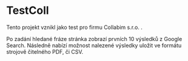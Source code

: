 # TestColl

Tento projekt vznikl jako test pro firmu Collabim s.r.o. .

Po zadání hledané fráze stránka zobrazí prvních 10 výsledků z Google Search.
Následně nabízí možnost nalezené výsledky uložit ve formátu strojově čitelného PDF, či CSV.
